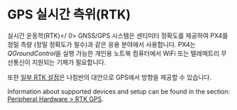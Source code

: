 # GPS 실시간 측위(RTK)

실시간 운동학(RTK)</ 0> GNSS/GPS 시스템은 센티미터 정확도를 제공하여 PX4를 정밀 측량 (정밀 정확도가 필수)과 같은 응용 분야에서 사용합니다. PX4는 *QGroundControl*을 실행 가능한 개인용 노트북 컴퓨터에서 WiFi 또는 텔레메트리 무선통신이 지원되는 기체가 필요합니다.</p> 

또한 [일부 RTK 설정](../gps_compass/u-blox_f9p_heading.md)은 나침반의 대안으로 GPS에서 방향을 제공할 수 있습니다.

Information about supported devices and setup can be found in the section: [Peripheral Hardware > RTK GPS](../gps_compass/rtk_gps.md).